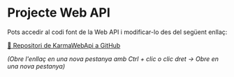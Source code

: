 <!DOCTYPE html>
<html lang="ca">
<head>
  <meta charset="UTF-8">
</head>
<body>
  <h1>Projecte Web API</h1>
  <p>
    Pots accedir al codi font de la Web API i modificar-lo des del següent enllaç:
  </p>
  <p>
    <a href="https://github.com/somarrod/KarmaWebApi" target="_blank">
      🔗 Repositori de KarmaWebApi a GitHub
    </a>
  </p>
  
*(Obre l'enllaç en una nova pestanya amb Ctrl + clic o clic dret → Obre en una nova pestanya)*

</body>
</html>

